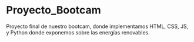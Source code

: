 # Proyecto_Bootcam
Proyecto final de nuestro bootcam, donde implementamos HTML, CSS, JS, y Python donde exponemos sobre las energías renovables.

